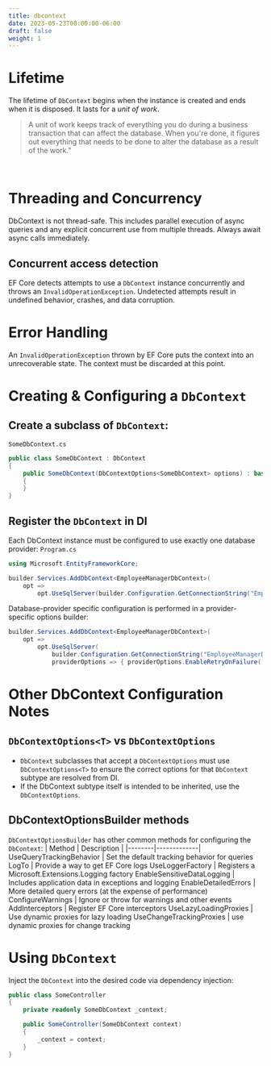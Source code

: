 ```yaml
---
title: dbcontext
date: 2023-05-23T00:00:00-06:00
draft: false
weight: 1
---
```


# Lifetime
The lifetime of `DbContext` begins when the instance is created and ends when it is disposed.  It lasts for a *unit of work*.

> A unit of work keeps track of everything you do during a business transaction that can affect the database.  When you're done, it figures out everything that needs to be done to alter the database as a result of the work."  

<br />

# Threading and Concurrency
<r>DbContext is not thread-safe</r>.  This includes parallel execution of async queries and any explicit concurrent use from multiple threads.  <g>Always await async calls immediately.</g>

## Concurrent access detection
EF Core detects attempts to use a `DbContext` instance concurrently and throws an `InvalidOperationException`.  Undetected attempts result in undefined behavior, crashes, and data corruption.

# Error Handling
An `InvalidOperationException` thrown by EF Core puts the context into an unrecoverable state.  The context must be discarded at this point.

# Creating & Configuring a `DbContext`
## Create a subclass of `DbContext`:
`SomeDbContext.cs`
```cs
public class SomeDbContext : DbContext
{
    public SomeDbContext(DbContextOptions<SomeDbContext> options) : base(options) 
    {
    }
}
```

## Register the `DbContext` in DI
Each DbContext instance must be configured to use exactly one database provider:
`Program.cs`
```cs
using Microsoft.EntityFrameworkCore;

builder.Services.AddDbContext<EmployeeManagerDbContext>(
    opt => 
        opt.UseSqlServer(builder.Configuration.GetConnectionString("EmployeeManagerDb")));
```

Database-provider specific configuration is performed in a provider-specific options builder:
```cs
builder.Services.AddDbContext<EmployeeManagerDbContext>(
    opt => 
        opt.UseSqlServer(
            builder.Configuration.GetConnectionString("EmployeeManagerDb"),
            providerOptions => { providerOptions.EnableRetryOnFailure() } ));
```
# Other DbContext Configuration Notes
## `DbContextOptions<T>` vs `DbContextOptions`
- `DbContext` subclasses that accept a `DbContextOptions` must use `DbContextOptions<T>` to ensure the correct options for that `DbContext` subtype are resolved from DI.
- If the DbContext subtype itself is intended to be inherited, use the `DbContextOptions`.

## DbContextOptionsBuilder methods
`DbContextOptionsBuilder` has other common methods for configuring the `DbContext`:
| Method | Description |
|--------|-------------|
UseQueryTrackingBehavior | Set the default tracking behavior for queries
LogTo | Provide a way to get EF Core logs
UseLoggerFactory | Registers a Microsoft.Extensions.Logging factory
EnableSensitiveDataLogging | Includes application data in exceptions and logging
EnableDetailedErrors | More detailed query errors (at the expense of performance)
ConfigureWarnings | Ignore or throw for warnings and other events
AddInterceptors | Register EF Core interceptors 
UseLazyLoadingProxies | Use dynamic proxies for lazy loading
UseChangeTrackingProxies | use dynamic proxies for change tracking

# Using `DbContext`
Inject the `DbContext` into the desired code via dependency injection:
```cs
public class SomeController
{
    private readonly SomeDbContext _context;

    public SomeController(SomeDbContext context) 
    {
        _context = context;
    }
}
```


